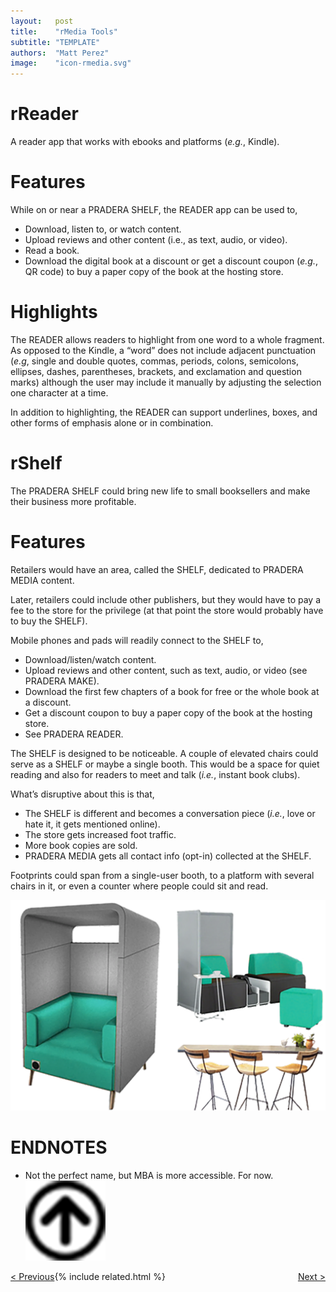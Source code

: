 ```yaml
---
layout:   post
title:    "rMedia Tools"
subtitle: "TEMPLATE"
authors:  "Matt Perez"
image:    "icon-rmedia.svg"
---
```


<div style="display: none;">
 <p>rMedia Tools.</p>
</div>

<h1>rReader</h1>
 <p>A reader app that works with ebooks and platforms (<em>e.g.</em>, Kindle).</p>

<h1>Features</h1>
  <p>While on or near a PRADERA SHELF, the READER app can be used to,</p>
   <ul>
    <li>Download, listen to, or watch content.</li>
    <li>Upload reviews and other content (i.e., as text, audio, or video).</li>
    <li>Read a book.</li>
    <li>Download the digital book at a discount or get a discount coupon (<em>e.g.</em>, QR code) to buy a paper copy of the book at the hosting store.</li>
   </ul>

<h1>Highlights</h1>
  <p>The READER allows readers to highlight from one word to a whole fragment. As opposed to the Kindle, a &ldquo;word&rdquo; does not include adjacent punctuation (<em>e.g</em>, single and double quotes, commas, periods, colons, semicolons, ellipses, dashes, parentheses, brackets, and exclamation and question marks) although the user may include it manually by adjusting the selection one character at a time.</p>
  <p>In addition to highlighting, the READER can support underlines, boxes, and other forms of emphasis alone or in combination.</p>

<h1>rShelf</h1>
 <p>The PRADERA SHELF could bring new life to small booksellers and make their business more profitable.</p>

<h1>Features</h1>
  <p>Retailers would have an area, called the SHELF, dedicated to PRADERA MEDIA content.</p>
  <p>Later, retailers could include other publishers, but they would have to pay a fee to the store for the privilege (at that point the store would probably have to buy the SHELF).</p>
  <p>Mobile phones and pads will readily connect to the SHELF to,</p>
   <ul>
    <li>Download/listen/watch content.</li>
    <li>Upload reviews and other content, such as text, audio, or video (see PRADERA MAKE).</li>
    <li>Download the first few chapters of a book for free or the whole book at a discount.</li>
    <li>Get a discount coupon to buy a paper copy of the book at the hosting store.</li>
    <li>See PRADERA READER.</li>
   </ul>
  <p>The SHELF is designed to be noticeable. A couple of elevated chairs could serve as a SHELF or maybe a single booth. This would be a space for quiet reading and also for readers to meet and talk (<em>i.e.</em>, instant book clubs).</p>
  <p>What’s disruptive about this is that,</p>
   <ul>
    <li>The SHELF is different and becomes a conversation piece (<em>i.e.</em>, love or hate it, it gets mentioned online).</li>
    <li>The store gets increased foot traffic.</li>
    <li>More book copies are sold.</li>
    <li>PRADERA MEDIA gets all contact info (opt-in) collected at the SHELF.</li>
   </ul>
  <p>Footprints could span from a single-user booth, to a platform with several chairs in it, or even a counter where people could sit and read.</p>
  <div>
   <img
    src="/assets/img/pic-pradera-reader.svg"
    alt="Three possible configurations for PRADERA READERs. One configuration is a comfortable padded chair within an enclosure. Another would be a cushioned love seath with a thin wall at one end of it. Yet another configuration would be a counter with high chairs."
    title="PRADERA Reader configurations."
   >

<h1 class="_section">ENDNOTES</h1>
 <ul>
  <li id="en01">
   <p class="_list-item">
    Not the perfect name, but MBA is more accessible. For now.
    <a class="_uparrow" href="#bm01"><img src="/assets/img/arrow-up-icon.png"></a>
   </p>
  </li>
 </ul>

<div class="_next">
 <span style="float:left; " ><a href="https://radicalcompanies.com/2022/04/01/rmedia">&lt; Previous</a></span>
 <span style="float:right; "><a href="https://radicalcompanies.com/2022/04/03/rlive">     Next &gt;</a></span>
</div>

{% include related.html %}
